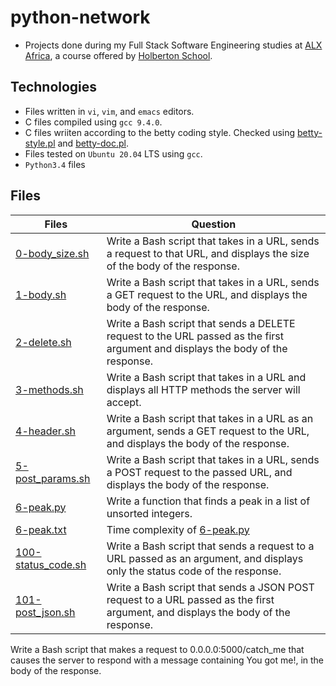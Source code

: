 # python-network


- Projects done during my Full Stack Software Engineering studies at [ALX Africa](https://www.alxafrica.com/software-engineering-2022/), a course offered by [Holberton School](https://www.holbertonschool.com/).

## Technologies

- Files written in ```vi```, ```vim```, and ```emacs``` editors. 
- C files compiled using ```gcc 9.4.0```.
- C files wriiten according to the betty coding style. Checked using [betty-style.pl](https://github.com/holbertonschool/Betty/blob/master/betty-style.pl) and [betty-doc.pl](https://github.com/holbertonschool/Betty/blob/master/betty-doc.pl).
- Files tested on ```Ubuntu 20.04``` LTS using ```gcc```.
- ```Python3.4``` files 

## Files

| Files  | Question |
| ---  | --- |
|[0-body_size.sh](0-body_size.sh)|Write a Bash script that takes in a URL, sends a request to that URL, and displays the size of the body of the response.|
|[1-body.sh](1-body.sh)|Write a Bash script that takes in a URL, sends a GET request to the URL, and displays the body of the response.|
|[2-delete.sh](2-delete.sh)|Write a Bash script that sends a DELETE request to the URL passed as the first argument and displays the body of the response.|
|[3-methods.sh](3-methods.sh)|Write a Bash script that takes in a URL and displays all HTTP methods the server will accept.|
|[4-header.sh](4-header.sh)|Write a Bash script that takes in a URL as an argument, sends a GET request to the URL, and displays the body of the response.|
|[5-post_params.sh](5-post_params.sh)|Write a Bash script that takes in a URL, sends a POST request to the passed URL, and displays the body of the response.|
|[6-peak.py](6-peak.py)|Write a function that finds a peak in a list of unsorted integers.|
|[6-peak.txt](6-peak.txt)|Time complexity of [6-peak.py](6-peak.py)|.
|[100-status_code.sh](100-status_code.sh)|Write a Bash script that sends a request to a URL passed as an argument, and displays only the status code of the response.|
|[101-post_json.sh](101-post_json.sh)|Write a Bash script that sends a JSON POST request to a URL passed as the first argument, and displays the body of the response.|
Write a Bash script that makes a request to 0.0.0.0:5000/catch_me that causes the server to respond with a message containing You got me!, in the body of the response.


